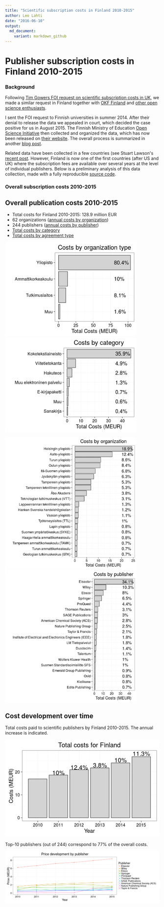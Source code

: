 ```yaml
---
title: "Scientific subscription costs in Finland 2010-2015"
author: Leo Lahti
date: "2016-06-10"
output: 
  md_document:
    variant: markdown_github
---
```






Publisher subscription costs in Finland 2010-2015
===========


### Background

Following [Tim Gowers FOI request on scientific subscription costs in
UK](http://gowers.wordpress.com/2014/04/24/elsevier-journals-some-facts/),
we made a similar request in Finland together with [OKF
Finland](http://fi.okfn.org/wg/openscience/) and [other open science
enthusiasts](https://www.facebook.com/groups/241398182642057/permalink/411482855633588).

I sent the FOI request to Finnish universities in summer 2014. After
their denial to release the data we appealed in court, which decided
the case positive for us in August 2015. The Finnish Ministry of
Education [Open Science Initiative](http://openscience.fi) then
collected and organized the data, which has now been released on
[their website](). The overall process is summarized in another [blog
post]().

Related data have been collected in a few countries (see Stuart
Lawson's [recent
post](http://stuartlawson.org/2016/06/publicly-available-data-on-international-journal-subscription-costs).
However, Finland is now one of the first countries (after US and UK)
where the subscription fees are available over several years at the
level of individual publishers. Below is a preliminary analysis of
this data collection, made with a fully reproducible [source
code](https://github.com/antagomir/temp/blob/master/20160610/foi.Rmd).


### Overall subscription costs 2010-2015





## Overall publication costs 2010-2015

 * Total costs for Finland 2010-2015: 128.9 million EUR
 * 62 organizations ([annual costs by organization](table/cost_by_organization_year.csv))
 * 244 publishers ([annual costs by publisher](table/cost_by_publisher_year.csv))
 * [Total costs by category](table/cost_by_category.csv)
 * [Total costs by agreement type](table/cost_by_type.csv)


<img src="figure/foi-totalcosts-1.png" title="plot of chunk foi-totalcosts" alt="plot of chunk foi-totalcosts" width="430px" /><img src="figure/foi-totalcosts-2.png" title="plot of chunk foi-totalcosts" alt="plot of chunk foi-totalcosts" width="430px" />




<img src="figure/foi-totalcosts2-1.png" title="plot of chunk foi-totalcosts2" alt="plot of chunk foi-totalcosts2" width="430px" /><img src="figure/foi-totalcosts2-2.png" title="plot of chunk foi-totalcosts2" alt="plot of chunk foi-totalcosts2" width="430px" />



## Cost development over time



Total costs paid to scientific publishers by Finland 2010-2015. The annual increase is indicated.


![plot of chunk foi-costbytime](figure/foi-costbytime-1.png)


Top-10 publishers (out of 244) correspond to 77% of the overall costs.

![plot of chunk foi-timebypublisher2](figure/foi-timebypublisher2-1.png)







